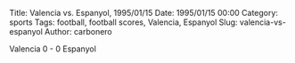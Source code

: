 Title: Valencia vs. Espanyol, 1995/01/15
Date: 1995/01/15 00:00
Category: sports
Tags: football, football scores, Valencia, Espanyol
Slug: valencia-vs-espanyol
Author: carbonero


Valencia 0 - 0 Espanyol
